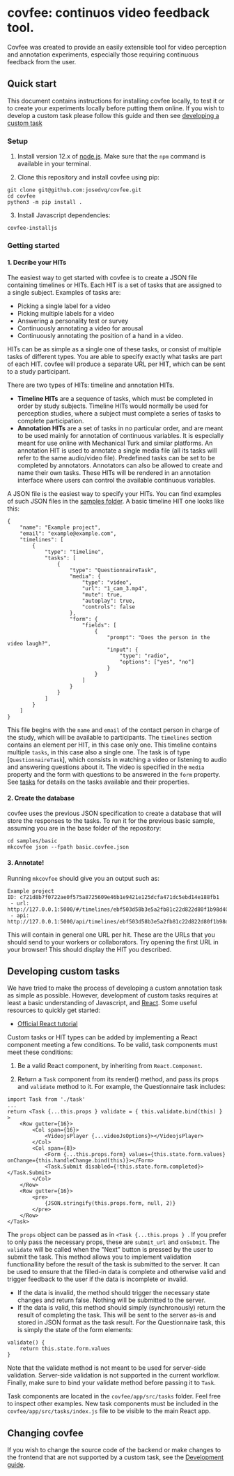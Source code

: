 # covfee: continuos video feedback tool.

Covfee was created to provide an easily extensible tool for video perception and annotation experiments, especially those requiring continuous feedback from the user.

## Quick start

This document contains instructions for installing covfee locally, to test it or to create your experiments locally before putting them online. If you wish to develop a custom task please follow this guide and then see [developing a custom task](custom_task.md)


### Setup

1. Install version 12.x of [node.js](https://nodejs.org/en/download/). Make sure that the `npm` command is available in your terminal.

2. Clone this repository and install covfee using pip:

```
git clone git@github.com:josedvq/covfee.git
cd covfee
python3 -m pip install .
```

3. Install Javascript dependencies:
```
covfee-installjs
```

### Getting started

#### 1. Decribe your HITs
The easiest way to get started with covfee is to create a JSON file containing timelines or HITs. Each HIT is a set of tasks that are assigned to a single subject. Examples of tasks are:

- Picking a single label for a video
- Picking multiple labels for a video
- Answering a personality test or survey
- Continuously annotating a video for arousal
- Continuously annotating the position of a hand in a video.

HITs can be as simple as a single one of these tasks, or consist of multiple tasks of different types. You are able to specify exactly what tasks are part of each HIT. covfee will produce a separate URL per HIT, which can be sent to a study participant. 

There are two types of HITs: timeline and annotation HITs.

- **Timeline HITs** are a sequence of tasks, which must be completed in order by study subjects. Timeline HITs would normally be used for perception studies, where a subject must complete a series of tasks to complete participation. 
- **Annotation HITs** are a set of tasks in no particular order, and are meant to be used mainly for annotation of continuous variables. It is especially meant for use online with Mechanical Turk and similar platforms. An annotation HIT is used to annotate a single media file (all its tasks will refer to the same audio/video file). Predefined tasks can be set to be completed by annotators. Annotators can also be allowed to create and name their own tasks. These HITs will be rendered in an annotation interface where users can control the available continuous variables.

A JSON file is the easiest way to specify your HITs. You can find examples of such JSON files in the [samples folder](../samples). A basic timeline HIT one looks like this:

```
{
    "name": "Example project",
    "email": "example@example.com",
    "timelines": [
        {
            "type": "timeline",
            "tasks": [
                {
                    "type": "QuestionnaireTask",
                    "media": {
                        "type": "video",
                        "url": "1_cam_3.mp4",
                        "mute": true,
                        "autoplay": true,
                        "controls": false
                    },
                    "form": {
                        "fields": [
                            {
                                "prompt": "Does the person in the video laugh?",
                                "input": {
                                    "type": "radio",
                                    "options": ["yes", "no"]
                                }
                            }
                        ]
                    }
                }
            ]
        }
    ]
}
```

This file begins with the `name` and `email` of the contact person in charge of the study, which will be available to participants. The `timelines` section contains an element per HIT, in this case only one. This timeline contains multiple `tasks`, in this case also a single one. The task is of type [`QuestionnaireTask`], which consists in watching a video or listening to audio and answering questions about it. The video is specified in the `media` property and the form with questions to be answered in the `form` property. See [tasks](tasks/tasks.md) for details on the tasks available and their properties.

#### 2. Create the database
covfee uses the previous JSON specification to create a database that will store the responses to the tasks. To run it for the previous basic sample, assuming you are in the base folder of the repository:

```
cd samples/basic
mkcovfee json --fpath basic.covfee.json
```


#### 3. Annotate!
Running `mkcovfee` should give you an output such as:

```
Example project
ID: c721d8b7f0722ae0f575a8725609e46b1e9421e125dcfa471dc5ebd14e188fb1
 - url: http://127.0.0.1:5000/#/timelines/ebf503d58b3e5a2fb81c22d822d80f1b98d402a44a0c96e04d8f91b2cf531df7
 - api: http://127.0.0.1:5000/api/timelines/ebf503d58b3e5a2fb81c22d822d80f1b98d402a44a0c96e04d8f91b2cf531df7
```

This will contain in general one URL per hit. These are the URLs that you should send to your workers or collaborators. Try opening the first URL in your browser! This should display the HIT you described.

## Developing custom tasks

We have tried to make the process of developing a custom annotation task as simple as possible. However, development of custom tasks requires at least a basic understanding of Javascript, and [React](https://reactjs.org/). Some useful resources to quickly get started:

- [Official React tutorial](https://reactjs.org/tutorial/tutorial.html)


Custom tasks or HIT types can be added by implementing a React component meeting a few conditions. To be valid, task components must meet these conditions:

1. Be a valid React component, by inheriting from `React.Component`.

2. Return a `Task` component from its render() method, and pass its props and `validate` method to it. For example, the Questionnaire task includes:

```
import Task from './task'
...
return <Task {...this.props } validate = { this.validate.bind(this) } >
    <Row gutter={16}>
        <Col span={16}>
            <VideojsPlayer {...videoJsOptions}></VideojsPlayer>
        </Col>
        <Col span={8}>
            <Form {...this.props.form} values={this.state.form.values} onChange={this.handleChange.bind(this)}></Form>
            <Task.Submit disabled={!this.state.form.completed}></Task.Submit>
        </Col>
    </Row>
    <Row gutter={16}>
        <pre>
            {JSON.stringify(this.props.form, null, 2)}
        </pre>
    </Row>
</Task>
```

The `props` object can be passed as in `<Task {...this.props } `. If you prefer to only pass the necessary props, these are `submit_url` and `onSubmit`. The `validate` will be called when the "Next" button is pressed by the user to submit the task. This method allows you to implement validation functionallity before the result of the task is submitted to the server. It can be used to ensure that the filled-in data is complete and otherwise valid and trigger feedback to the user if the data is incomplete or invalid.

- If the data is invalid, the method should trigger the necessary state changes and return false. Nothing will be submitted to the server.
- If the data is valid, this method should simply (synchronously) return the result of completing the task. This will be sent to the server as-is and stored in JSON format as the task result. For the Questionnaire task, this is simply the state of the form elements:

```
validate() {
    return this.state.form.values
}
```

Note that the validate method is not meant to be used for server-side validation. Server-side validation is not supported in the current workflow. Finally, make sure to bind your validate method before passing it to `Task`.

Task components are located in the `covfee/app/src/tasks` folder. Feel free to inspect other examples.
New task components must be included in the `covfee/app/src/tasks/index.js` file to be visible to the main React app.

## Changing covfee
If you wish to change the source code of the backend or make changes to the frontend that are not supported by a custom task, see the [Development guide](docs/development.md).
